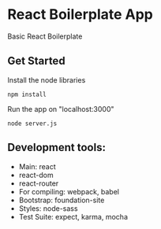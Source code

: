 # React Boilerplate  App

Basic React Boilerplate

## Get Started

Install the node libraries
```
npm install
```

Run the app on "localhost:3000"
```
node server.js
```

## Development tools:
* Main: react
* react-dom
* react-router
* For compiling: webpack, babel
* Bootstrap: foundation-site
* Styles: node-sass
* Test Suite: expect, karma, mocha
